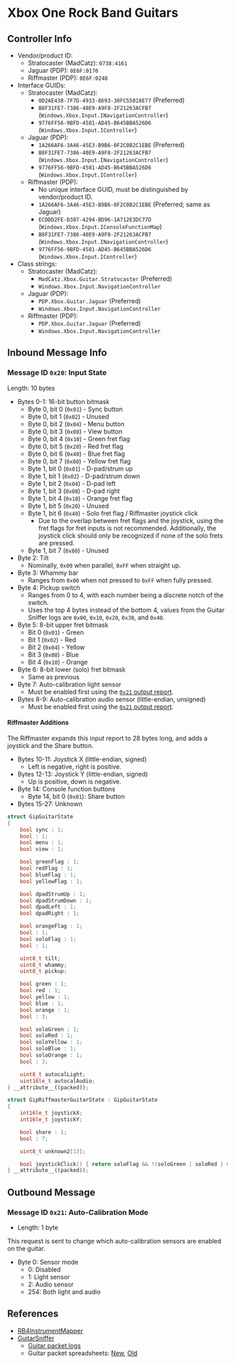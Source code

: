 # Xbox One Rock Band Guitars

## Controller Info

- Vendor/product ID:
  - Stratocaster (MadCatz): `0738:4161`
  - Jaguar (PDP): `0E6F:0170`
  - Riffmaster (PDP): `0E6F:0248`
- Interface GUIDs:
  - Stratocaster (MadCatz):
    - `0D2AE438-7F7D-4933-8693-30FC55018E77` (Preferred)
    - `B8F31FE7-7386-40E9-A9F8-2F21263ACFB7` (`Windows.Xbox.Input.INavigationController`)
    - `9776FF56-9BFD-4581-AD45-B645BBA526D6` (`Windows.Xbox.Input.IController`)
  - Jaguar (PDP):
    - `1A266AF6-3A46-45E3-B9B6-0F2C0B2C1EBE` (Preferred)
    - `B8F31FE7-7386-40E9-A9F8-2F21263ACFB7` (`Windows.Xbox.Input.INavigationController`)
    - `9776FF56-9BFD-4581-AD45-B645BBA526D6` (`Windows.Xbox.Input.IController`)
  - Riffmaster (PDP):
    - No unique interface GUID, must be distinguished by vendor/product ID.
    - `1A266AF6-3A46-45E3-B9B6-0F2C0B2C1EBE` (Preferred; same as Jaguar)
    - `ECDDD2FE-D387-4294-BD96-1A712E3DC77D` (`Windows.Xbox.Input.IConsoleFunctionMap`)
    - `B8F31FE7-7386-40E9-A9F8-2F21263ACFB7` (`Windows.Xbox.Input.INavigationController`)
    - `9776FF56-9BFD-4581-AD45-B645BBA526D6` (`Windows.Xbox.Input.IController`)
- Class strings:
  - Stratocaster (MadCatz):
    - `MadCatz.Xbox.Guitar.Stratocaster` (Preferred)
    - `Windows.Xbox.Input.NavigationController`
  - Jaguar (PDP):
    - `PDP.Xbox.Guitar.Jaguar` (Preferred)
    - `Windows.Xbox.Input.NavigationController`
  - Riffmaster (PDP):
    - `PDP.Xbox.Guitar.Jaguar` (Preferred)
    - `Windows.Xbox.Input.NavigationController`

## Inbound Message Info

### Message ID `0x20`: Input State

Length: 10 bytes

- Bytes 0-1: 16-bit button bitmask
  - Byte 0, bit 0 (`0x01`) - Sync button
  - Byte 0, bit 1 (`0x02`) - Unused
  - Byte 0, bit 2 (`0x04`) - Menu button
  - Byte 0, bit 3 (`0x08`) - View button
  - Byte 0, bit 4 (`0x10`) - Green fret flag
  - Byte 0, bit 5 (`0x20`) - Red fret flag
  - Byte 0, bit 6 (`0x40`) - Blue fret flag
  - Byte 0, bit 7 (`0x80`) - Yellow fret flag
  - Byte 1, bit 0 (`0x01`) - D-pad/strum up
  - Byte 1, bit 1 (`0x02`) - D-pad/strum down
  - Byte 1, bit 2 (`0x04`) - D-pad left
  - Byte 1, bit 3 (`0x08`) - D-pad right
  - Byte 1, bit 4 (`0x10`) - Orange fret flag
  - Byte 1, bit 5 (`0x20`) - Unused
  - Byte 1, bit 6 (`0x40`) - Solo fret flag / Riffmaster joystick click
    - Due to the overlap between fret flags and the joystick, using the fret flags for fret inputs is not recommended. Additionally, the joystick click should only be recognized if none of the solo frets are pressed.
  - Byte 1, bit 7 (`0x80`) - Unused
- Byte 2: Tilt
  - Nominally, `0x00` when parallel, `0xFF` when straight up.
- Byte 3: Whammy bar
  - Ranges from `0x00` when not pressed to `0xFF` when fully pressed.
- Byte 4: Pickup switch
  - Ranges from 0 to 4, with each number being a discrete notch of the switch.
  - Uses the top 4 bytes instead of the bottom 4, values from the Guitar Sniffer logs are `0x00`, `0x10`, `0x20`, `0x30`, and `0x40`.
- Byte 5: 8-bit upper fret bitmask
  - Bit 0 (`0x01`) - Green
  - Bit 1 (`0x02`) - Red
  - Bit 2 (`0x04`) - Yellow
  - Bit 3 (`0x08`) - Blue
  - Bit 4 (`0x10`) - Orange
- Byte 6: 8-bit lower (solo) fret bitmask
  - Same as previous
- Byte 7: Auto-calibration light sensor
  - Must be enabled first using the [`0x21` output report](#message-id-0x21-auto-calibration-mode).
- Bytes 8-9: Auto-calibration audio sensor (little-endian, unsigned)
  - Must be enabled first using the [`0x21` output report](#message-id-0x21-auto-calibration-mode).

#### Riffmaster Additions

The Riffmaster expands this input report to 28 bytes long, and adds a joystick and the Share button.

- Bytes 10-11: Joystick X (little-endian, signed)
  - Left is negative, right is positive.
- Bytes 12-13: Joystick Y (little-endian, signed)
  - Up is positive, down is negative.
- Byte 14: Console function buttons
  - Byte 14, bit 0 (`0x01`): Share button
- Bytes 15-27: Unknown

```cpp
struct GipGuitarState
{
    bool sync : 1;
    bool : 1;
    bool menu : 1;
    bool view : 1;

    bool greenFlag : 1;
    bool redFlag : 1;
    bool blueFlag : 1;
    bool yellowFlag : 1;

    bool dpadStrumUp : 1;
    bool dpadStrumDown : 1;
    bool dpadLeft : 1;
    bool dpadRight : 1;

    bool orangeFlag : 1;
    bool : 1;
    bool soloFlag : 1;
    bool : 1;

    uint8_t tilt;
    uint8_t whammy;
    uint8_t pickup;

    bool green : 1;
    bool red : 1;
    bool yellow : 1;
    bool blue : 1;
    bool orange : 1;
    bool : 3;

    bool soloGreen : 1;
    bool soloRed : 1;
    bool soloYellow : 1;
    bool soloBlue : 1;
    bool soloOrange : 1;
    bool : 3;

    uint8_t autocalLight;
    uint16le_t autocalAudio;
} __attribute__((packed));

struct GipRiffmasterGuitarState : GipGuitarState
{
    int16le_t joystickX;
    int16le_t joystickY;

    bool share : 1;
    bool : 7;

    uint8_t unknown2[13];

    bool joystickClick() { return soloFlag && !(soloGreen | soloRed | soloYellow | soloBlue | soloOrange); }
} __attribute__((packed));
```

## Outbound Message

### Message ID `0x21`: Auto-Calibration Mode

- Length: 1 byte

This request is sent to change which auto-calibration sensors are enabled on the guitar.

- Byte 0: Sensor mode
  - 0: Disabled
  - 1: Light sensor
  - 2: Audio sensor
  - 254: Both light and audio

## References

- [RB4InstrumentMapper](https://github.com/TheNathannator/RB4InstrumentMapper)
- [GuitarSniffer](https://github.com/artman41/guitarsniffer)
  - [Guitar packet logs](https://1drv.ms/f/s!AgQGk0OeTMLwhA-uDO9IQHEHqGhv)
  - Guitar packet spreadsheets: [New](https://docs.google.com/spreadsheets/d/1ITZUvRniGpfS_HV_rBpSwlDdGukc3GC1CeOe7SavQBo/edit?usp=sharing), [Old](https://1drv.ms/x/s!AgQGk0OeTMLwg3GBDXFUC3Erj4Wb)
